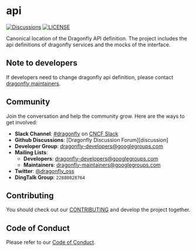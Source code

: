 # api

[![Discussions](https://img.shields.io/badge/discussions-on%20github-blue?style=flat-square)](https://github.com/dragonflyoss/dragonfly/discussions)
[![LICENSE](https://img.shields.io/github/license/dragonflyoss/api.svg?style=flat-square)](https://github.com/dragonflyoss/api/blob/main/LICENSE)

Canonical location of the Dragonfly API definition.
The project includes the api definitions of dragonfly services and the mocks of the interface.

## Note to developers

If developers need to change dragonfly api definition,
please contact [dragonfly maintainers](https://github.com/dragonflyoss/dragonfly/blob/main/MAINTAINERS.md).

## Community

Join the conversation and help the community grow. Here are the ways to get involved:

- **Slack Channel**: [#dragonfly](https://cloud-native.slack.com/messages/dragonfly/) on [CNCF Slack](https://slack.cncf.io/)
- **Github Discussions**: [Dragonfly Discussion Forum][discussion]
- **Developer Group**: <dragonfly-developers@googlegroups.com>
- **Mailing Lists**:
  - **Developers**: <dragonfly-developers@googlegroups.com>
  - **Maintainers**: <dragonfly-maintainers@googlegroups.com>
- **Twitter**: [@dragonfly_oss](https://twitter.com/dragonfly_oss)
- **DingTalk Group**: `22880028764`

## Contributing

You should check out our
[CONTRIBUTING](https://github.com/dragonflyoss/dragonfly/blob/main/CONTRIBUTING.md) and develop the project together.

## Code of Conduct

Please refer to our [Code of Conduct](https://github.com/dragonflyoss/dragonfly/blob/main/CODE_OF_CONDUCT.md).

